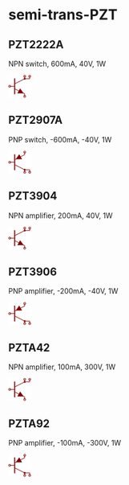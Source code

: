 # semi-trans-PZT

## PZT2222A
NPN switch, 600mA, 40V, 1W

![PZT2222A__1__1](/images/semi-trans-PZT__PZT2222A__1__1.png?raw=true) 

## PZT2907A
PNP switch, -600mA, -40V, 1W

![PZT2907A__1__1](/images/semi-trans-PZT__PZT2907A__1__1.png?raw=true) 

## PZT3904
NPN amplifier, 200mA, 40V, 1W

![PZT3904__1__1](/images/semi-trans-PZT__PZT3904__1__1.png?raw=true) 

## PZT3906
PNP amplifier, -200mA, -40V, 1W

![PZT3906__1__1](/images/semi-trans-PZT__PZT3906__1__1.png?raw=true) 

## PZTA42
NPN amplifier, 100mA, 300V, 1W

![PZTA42__1__1](/images/semi-trans-PZT__PZTA42__1__1.png?raw=true) 

## PZTA92
PNP amplifier, -100mA, -300V, 1W

![PZTA92__1__1](/images/semi-trans-PZT__PZTA92__1__1.png?raw=true) 

